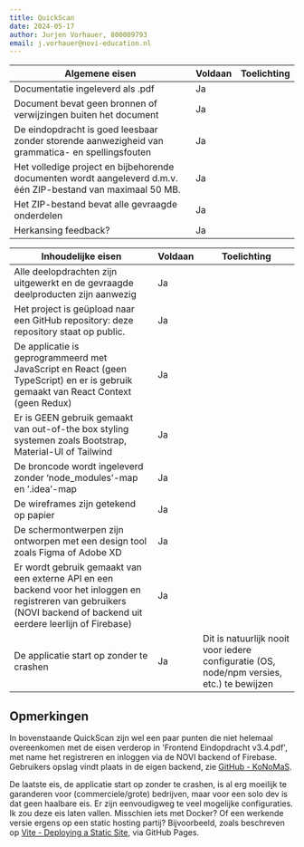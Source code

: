 ```yaml
---
title: QuickScan
date: 2024-05-17
author: Jurjen Vorhauer, 800009793
email: j.vorhauer@novi-education.nl
---
```


| Algemene eisen                                                                                                | Voldaan | Toelichting                      |
|---------------------------------------------------------------------------------------------------------------|---------|----------------------------------|
| Documentatie ingeleverd als .pdf                                                                              | Ja      |                                  |
| Document bevat geen bronnen of verwijzingen buiten het document                                               | Ja      |                                  |
| De eindopdracht is goed leesbaar zonder storende aanwezigheid van grammatica- en spellingsfouten              | Ja      |                                  |
| Het volledige project en bijbehorende documenten wordt aangeleverd d.m.v. één ZIP-bestand van maximaal 50 MB. | Ja      |                                  |
| Het ZIP-bestand bevat alle gevraagde onderdelen                                                               | Ja      |                                  |
| Herkansing feedback?                                                                                          | Ja      |                                  |

| Inhoudelijke eisen                                                                                                                                                          | Voldaan | Toelichting                                                                               |
|-----------------------------------------------------------------------------------------------------------------------------------------------------------------------------|---------|-------------------------------------------------------------------------------------------|
| Alle deelopdrachten zijn uitgewerkt en de gevraagde deelproducten zijn aanwezig                                                                                             | Ja      |                                                      |
| Het project is geüpload naar een GitHub repository: deze repository staat op public.                                                                                        | Ja      |                                                                                           |
| De applicatie is geprogrammeerd met JavaScript en React (geen TypeScript) en er is gebruik gemaakt van React Context (geen Redux)                                           | Ja      |                                                                                           |
| Er is GEEN gebruik gemaakt van out-of-the box styling systemen zoals Bootstrap, Material-UI of Tailwind                                                                     | Ja      |                                                                                           |
| De broncode wordt ingeleverd zonder ‘node_modules’-map en ’.idea’-map                                                                                                       | Ja      |                                                                                           |
| De wireframes zijn getekend op papier                                                                                                                                       | Ja      |                                                                                           |
| De schermontwerpen zijn ontworpen met een design tool zoals Figma of Adobe XD                                                                                               | Ja      |                                                                                           |
| Er wordt gebruik gemaakt van een externe API en een backend voor het inloggen en registreren van gebruikers <br/>(NOVI backend of backend uit eerdere leerlijn of Firebase) | Ja      |                                                                                           |
| De applicatie start op zonder te crashen                                                                                                                                    | Ja      | Dit is natuurlijk nooit voor iedere configuratie (OS, node/npm versies, etc.) te bewijzen |

## Opmerkingen

In bovenstaande QuickScan zijn wel een paar punten die niet helemaal overeenkomen met de eisen verderop in 'Frontend Eindopdracht v3.4.pdf', met name
het registreren en inloggen via de NOVI backend of Firebase. Gebruikers opslag vindt plaats in de eigen backend, zie [GitHub - KoNoMaS](https://github.com/jvorhauer/konomas).

De laatste eis, de applicatie start op zonder te crashen, is al erg moeilijk te garanderen voor (commerciele/grote) bedrijven, maar voor een solo dev is dat geen
haalbare eis. Er zijn eenvoudigweg te veel mogelijke configuraties. Ik zou deze eis laten vallen. Misschien iets met Docker? Of een werkende versie ergens op een
static hosting partij? Bijvoorbeeld, zoals beschreven op [Vite - Deploying a Static Site](https://vitejs.dev/guide/static-deploy.html), via GitHub Pages.

